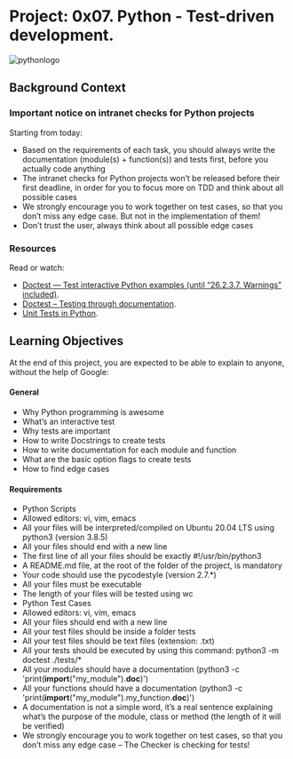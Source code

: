 # Project: 0x07. Python - Test-driven development.

![pythonlogo](https://magmax.org/images/python.png)

## Background Context

### Important notice on intranet checks for Python projects

Starting from today:

+ Based on the requirements of each task, you should always write the documentation (module(s) + function(s)) and tests first, before you actually code anything
+ The intranet checks for Python projects won’t be released before their first deadline, in order for you to focus more on TDD and think about all possible cases
+ We strongly encourage you to work together on test cases, so that you don’t miss any edge case. But not in the implementation of them!
+ Don’t trust the user, always think about all possible edge cases


### Resources

Read or watch:

+ [Doctest — Test interactive Python examples (until “26.2.3.7. Warnings” included)](https://docs.python.org/3.4/library/doctest.html).
+ [Doctest – Testing through documentation](https://pymotw.com/3/doctest/).
+ [Unit Tests in Python](https://www.youtube.com/watch?v=1Lfv5tUGsn8).

## Learning Objectives
At the end of this project, you are expected to be able to explain to anyone, without the help of Google:

#### General
+ Why Python programming is awesome
+ What’s an interactive test
+ Why tests are important
+ How to write Docstrings to create tests
+ How to write documentation for each module and function
+ What are the basic option flags to create tests
+ How to find edge cases

#### Requirements
+ Python Scripts
+ Allowed editors: vi, vim, emacs
+ All your files will be interpreted/compiled on Ubuntu 20.04 LTS using python3 (version 3.8.5)
+ All your files should end with a new line
+ The first line of all your files should be exactly #!/usr/bin/python3
+ A README.md file, at the root of the folder of the project, is mandatory
+ Your code should use the pycodestyle (version 2.7.*)
+ All your files must be executable
+ The length of your files will be tested using wc
+ Python Test Cases
+ Allowed editors: vi, vim, emacs
+ All your files should end with a new line
+ All your test files should be inside a folder tests
+ All your test files should be text files (extension: .txt)
+ All your tests should be executed by using this command: python3 -m doctest ./tests/*
+ All your modules should have a documentation (python3 -c 'print(__import__("my_module").__doc__)')
+ All your functions should have a documentation (python3 -c 'print(__import__("my_module").my_function.__doc__)')
+ A documentation is not a simple word, it’s a real sentence explaining what’s the purpose of the module, class or method (the length of it will be verified)
+ We strongly encourage you to work together on test cases, so that you don’t miss any edge case – The Checker is checking for tests!

